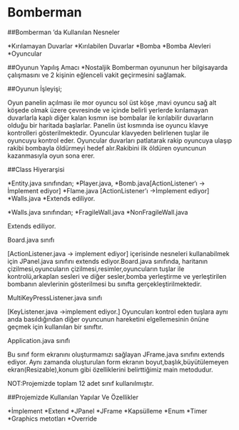 # Bomberman
##Bomberman ’da Kullanılan Nesneler

*Kırılamayan Duvarlar
*Kırılabilen Duvarlar
*Bomba
*Bomba Alevleri
*Oyuncular

##Oyunun Yapılış Amacı 
*Nostaljik Bomberman oyununun her bilgisayarda çalışmasını ve 2 kişinin eğlenceli vakit geçirmesini sağlamak.


##Oyunun İşleyişi;

Oyun panelin açılması ile mor oyuncu sol üst köşe ,mavi oyuncu sağ alt köşede olmak üzere çevresinde ve içinde belirli yerlerde kırılamayan duvarlarla kaplı diğer kalan kısmın ise bombalar ile kırılabilir duvarların olduğu bir haritada başlarlar. Panelin üst kısmında ise oyuncu klavye kontrolleri gösterilmektedir. Oyuncular klavyeden belirlenen tuşlar ile oyuncuyu kontrol eder. Oyuncular duvarları patlatarak rakip oyuncuya ulaşıp rakibi bombayla öldürmeyi hedef alır.Rakibini ilk öldüren oyuncunun kazanmasıyla oyun sona erer.

##Class Hiyerarşisi

*Entity.java sınıfından;
*Player.java,
*Bomb.java[ActionListener‘ı -> İmplement ediyor]
*Flame.java [ActionListener’ı ->İmplement ediyor]
*Walls.java
*Extends ediliyor.

*Walls.java sınıfından; 
*FragileWall.java 
*NonFragileWall.java 

Extends ediliyor.




Board.java sınıfı

 [ActionListener.java -> implement ediyor] içerisinde nesneleri kullanabilmek için JPanel.java sınıfını extends ediyor.Board.java sınıfında, haritanın çizilmesi,oyuncuların çizilmesi,resimler,oyuncuların tuşlar ile kontrolü,arkaplan sesleri ve diğer sesler,bomba yerleştirme ve yerleştirilen bombanın alevlerinin gösterilmesi bu sınıfta gerçekleştirilmektedir.


MultiKeyPressListener.java sınıfı

[KeyListener.java  ->implement ediyor.]
Oyuncuları kontrol eden tuşlara aynı anda basıldığından diğer oyuncunun hareketini elgellemesinin önüne geçmek için kullanılan bir sınıftır.

Application.java sınıfı 

Bu sınıf form ekranını oluşturmamızı sağlayan JFrame.java sınıfını extends ediyor.
Aynı zamanda oluşturulan form ekranın boyut,başlık,büyütülemeyen ekran(Resizable),konum gibi özelliklerini belirttiğimiz main metodudur.

NOT:Projemizde toplam 12  adet sınıf kullanılmıştır.

##Projemizde Kullanılan Yapılar Ve Özellikler

*İmplement
*Extend
*JPanel
*JFrame
*Kapsülleme
*Enum
*Timer
*Graphics metotları
*Override
